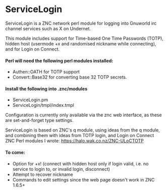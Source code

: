 # ServiceLogin
ServiceLogin is a ZNC network perl module for logging into Gnuworld irc channel services such as X on Undernet.

This module includes support for Time-based One Time Passwords (TOTP), hidden host (usermode +x and randomised nickname while connecting), and for Login on Connect.

#### Perl will need the following perl modules installed:
- Authen::OATH for TOTP support
- Convert::Base32 for converting base 32 TOTP secrets.

#### Install the following into .znc/modules
- ServiceLogin.pm
- ServiceLogin/tmpl/index.tmpl

Configuration is currently only available via the znc web interface, as these are set-and-forget type settings. 


ServiceLogin is based on ZNC's q module, using ideas from the q module, and combining them with ideas from TOTP login, and Login on Connect ZNC Perl modules I wrote: https://halo.wak.co.nz/ZNC-ULoCTOTP


#### To come:
- Option for +x! (connect with hidden host only if login valid, i.e. no service to login to, or invalid login, disconnect)
- Attempt to recover nickname
- Commands to edit settings since the web page doesn't work in ZNC 1.6.5+
